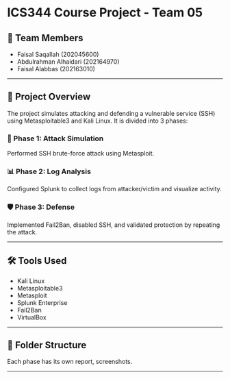 # ICS344 Course Project - Team 05

## 👥 Team Members
- Faisal Saqallah (202045600)
- Abdulrahman Alhaidari (202164970)
- Faisal Alabbas (202163010)

---

## 📌 Project Overview

The project simulates attacking and defending a vulnerable service (SSH) using Metasploitable3 and Kali Linux. It is divided into 3 phases:

### 🧨 Phase 1: Attack Simulation
Performed SSH brute-force attack using Metasploit.

### 📊 Phase 2: Log Analysis
Configured Splunk to collect logs from attacker/victim and visualize activity.

### 🛡️ Phase 3: Defense
Implemented Fail2Ban, disabled SSH, and validated protection by repeating the attack.

---

## 🛠 Tools Used
- Kali Linux
- Metasploitable3
- Metasploit
- Splunk Enterprise
- Fail2Ban
- VirtualBox

---

## 📁 Folder Structure
Each phase has its own report, screenshots.

---
